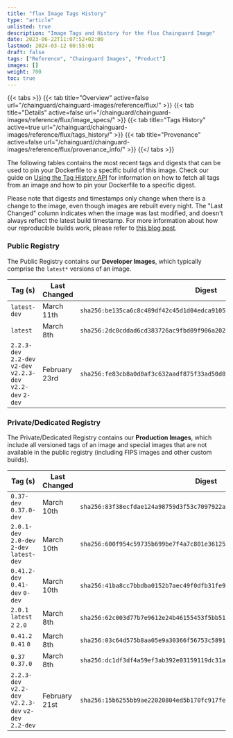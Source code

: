 ```yaml
---
title: "flux Image Tags History"
type: "article"
unlisted: true
description: "Image Tags and History for the flux Chainguard Image"
date: 2023-06-22T11:07:52+02:00
lastmod: 2024-03-12 00:55:01
draft: false
tags: ["Reference", "Chainguard Images", "Product"]
images: []
weight: 700
toc: true
---
```


{{< tabs >}}
{{< tab title="Overview" active=false url="/chainguard/chainguard-images/reference/flux/" >}}
{{< tab title="Details" active=false url="/chainguard/chainguard-images/reference/flux/image_specs/" >}}
{{< tab title="Tags History" active=true url="/chainguard/chainguard-images/reference/flux/tags_history/" >}}
{{< tab title="Provenance" active=false url="/chainguard/chainguard-images/reference/flux/provenance_info/" >}}
{{</ tabs >}}

The following tables contains the most recent tags and digests that can be used to pin your Dockerfile to a specific build of this image. Check our guide on [Using the Tag History API](/chainguard/chainguard-images/using-the-tag-history-api/) for information on how to fetch all tags from an image and how to pin your Dockerfile to a specific digest.

Please note that digests and timestamps only change when there is a change to the image, even though images are rebuilt every night. The "Last Changed" column indicates when the image was last modified, and doesn't always reflect the latest build timestamp. For more information about how our reproducible builds work, please refer to [this blog post](https://www.chainguard.dev/unchained/reproducing-chainguards-reproducible-image-builds).

### Public Registry
The Public Registry contains our **Developer Images**, which typically comprise the `latest*` versions of an image.

| Tag (s)                                                         | Last Changed  | Digest                                                                    |
|-----------------------------------------------------------------|---------------|---------------------------------------------------------------------------|
|  `latest-dev`                                                   | March 11th    | `sha256:be135ca6c8c489df42c45d1d04edca91051e5179f2fd0b1fa5b5bc8ecb7a3735` |
|  `latest`                                                       | March 8th     | `sha256:2dc0cddad6cd383726ac9fbd09f906a202dce3a5d8ac56d4404c97ac277b606d` |
|  `2.2.3-dev` `2.2-dev` `v2-dev` `v2.2.3-dev` `v2.2-dev` `2-dev` | February 23rd | `sha256:fe83cb8a0d0af3c632aadf875f33ad50d8ca4aa160babd2dab13389b3fcf5ad1` |


### Private/Dedicated Registry
The Private/Dedicated Registry contains our **Production Images**, which include all versioned tags of an image and special images that are not available in the public registry (including FIPS images and other custom builds).

| Tag (s)                                                 | Last Changed  | Digest                                                                    |
|---------------------------------------------------------|---------------|---------------------------------------------------------------------------|
|  `0.37-dev` `0.37.0-dev`                                | March 10th    | `sha256:83f38ecfdae124a98759d3f53c7097922a1ab65c29ae59fddd067431a09fcb09` |
|  `2.0.1-dev` `2.0-dev` `2-dev` `latest-dev`             | March 10th    | `sha256:600f954c59735b699be7f4a7c801e36125ab5305473af49b2c31bd7006766e97` |
|  `0.41.2-dev` `0.41-dev` `0-dev`                        | March 10th    | `sha256:41ba8cc7bbdba0152b7aec49f0dfb31fe98de2b29388daae138bd02e27d3d425` |
|  `2.0.1` `latest` `2` `2.0`                             | March 8th     | `sha256:62c003d77b7e9612e24b46155453f5bb515f01d5f87dc6a089986154d2a19fa9` |
|  `0.41.2` `0.41` `0`                                    | March 8th     | `sha256:03c64d575b8aa05e9a30366f56753c5891bfd0fa982ef02cd44f1a8a7f3a30c8` |
|  `0.37` `0.37.0`                                        | March 8th     | `sha256:dc1df3df4a59ef3ab392e03159119dc31a97d392ec206a352b789fa6fec1850f` |
|  `2.2.3-dev` `v2.2-dev` `v2.2.3-dev` `v2-dev` `2.2-dev` | February 21st | `sha256:15b6255bb9ae22020804ed5b170fc917fe098da5c788faf0b6ffdf79297c0e0d` |

